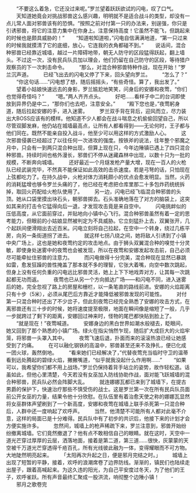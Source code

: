 　　“不要这么着急，它还没过来呢。”罗兰望着跃跃欲试的闪电，叹了口气。
　　天知道她竟会对挑战邪兽这么感兴趣，明明就不是适合战斗的类型，却没有一点儿常人面对邪兽该有的恐惧。“按照之前对付第一只的办法来，别逞强，你只是引诱邪兽，将它的注意力集中在你身上。注意保持高度！它虽然不能飞，但跳起来的时候也是颇具威胁的！”
　　“知道啦知道啦，”闪电自信满满地道，“第一只过来的时候我就摸清了它的底细，放心，它连我的衣角都碰不到。”
　　说话间，混合种邪兽已经靠近城墙，越过一片障碍地带，朝无人防守的区段猛得跃起，翻上墙头。不过这一次，没有民兵队员加以理会，他们仍留在自己防守的区段，等待猎户观察员的下一次刺击命令。
　　“那么，对混合种邪兽特种作战，现在开始！”罗兰沉声道。
　　已经飞出去的闪电又停了下来，回头望向罗兰。
　　“怎么了？”
　　“你这句话……”闪电想了想，随后摇摇头，“有些奇怪。算了，我出发了。”
　　望着小姑娘快速远去的身影，罗兰尴尬地笑笑，问身后的安娜和夜莺，“你们也觉得奇怪吗？”
　　“嗯。”两人齐齐点头。
　　好吧……看样子中二的台词即使放到异界仍是中二，“那你们也去吧，注意安全。”
　　“殿下您也是，”夜莺躬身道，随后拉起安娜的手，进入迷雾。
　　罗兰双手背在背后，迎风而立，尽力装出大BOSS应该有的模样。他知道不少人都会在战斗喘息之机偷偷回望自己，所以尽管双脚发麻，他仍站在城墙最高点，让所有人都看得到——无论何时，王子都与他们同在。既然不能亲自投入战斗，他至少可以用这样的方式激励人心。
　　这次邪兽侵袭已经超过了以往任何一次进攻的强度。按铁斧的说法，往年整个邪魔之月中，只会有一到两只混合种出现，但算上现在只，今年边陲镇已遇上了四只混合种邪兽。持续时间也格外漫长，邪兽们不停从迷藏森林中出现，以数十只为一批的规模，不断奔向城墙。
　　还好最近一个月燧发枪产量大增，现在一百人的火枪队已经武装完毕，不然真不能保证如此高效的击杀速度。若是弓弩的话，只怕现在上弦都吃力了。在持久战中，火枪对体力消耗颇小的优点会愈发明显。当然，火药的消耗猛增也够令罗兰头痛的了，他已经在考虑把仓库里那二十多包炸药统统拆掉，取回火药配给火枪队使用了。
　　另一边，闪电已经飞临混合种邪兽的头顶。她从口袋里摸出块石头，朝邪兽掷去。石头准确地落在了对方的脑袋上，这突如其来的打击令它猛得向后一退，才发现攻击竟是来自空中。
　　闪电挑衅似的压低高度，从它面前穿过，并贴地向小镇中心飞行。混合种邪兽虽然有着一定的思考能力，但眼前的小姑娘显然被判定为不具威胁。它立刻猛扑上去，双翼张开，几个起跃间便滑翔出去近百米。闪电立刻将自己拉起，在空中一个转身，绕过几栋平房，向另一条街道拐了进去。
　　就这样七拐八绕之间，她将敌人引诱到了小镇中央广场上，这也是她和夜莺约定的攻击地点。由于狮头双翼混合种的嗅觉十分灵敏，即使身处迷雾中的夜莺也会被发现，所以在夜莺和安娜发起攻击前，自己必须尽可能牵扯住邪兽的注意力。
　　而闪电做得十分完美，混合种现在显然已暴跳如雷，愈发狂躁的兽性掩盖了那本就不多的理智，它张大着嘴，向空中数次跳起，但身上没有任何负重的闪电远比邪兽灵活，她上上下下地戏弄对方，让其每一次跳起都无功而返。
　　夜莺也已从另一个方向抵达广场——和闪电不同，进入迷雾后的她，完全忽视了路上的房屋和栅栏，以一条笔直的路线前进。安娜的火焰距离只有十步（5米），必须从尾巴后方靠近才能降低被邪兽发现的可能性。
　　对付第一只混合种时还出了不少岔子，但此刻夜莺已经完全熟悉了安娜的攻击方式，在离邪兽还有三十步的时候，她将速度提至极限，地面在瞬间像是缩短了一般，几乎一步就跨过了剩下的距离，安娜回过神来时，怪物的尾巴都快贴到脸上了。
　　“就是现在！”夜莺喊道。
　　安娜身边的黑白世界如潮水般褪去，眨眼间，她又回到了那个熟悉的小镇广场。绿火在指尖悄然乍现，随后扩大成巨大的火焰牢笼，将邪兽一头罩入其中。
　　夜莺飞速后退，扑面而来的滚滚热浪已经让她感受到了灼痛。
　　在可以融化钢铁的高温中，邪兽甚至还来不及挣扎，便已化成一团火球，轰然倒地。
　　“看来她们已经解决了，”代替夜莺充当临时守卫的温蒂看到远处腾起的碧绿火焰，撇撇嘴道，“似乎就我没起什么作用啊……”
　　“如果可以，我希望你们都不用上战场，”罗兰仍保持着背手站立的姿势，故作轻松道。话虽如此，但他心里清楚，今天若没有女巫加入防线协助作战，面对能飞跃城墙的混合种邪兽，民兵队必然会阵脚大乱。
　　就连娜娜瓦都已来到了城墙下，在提古男爵的保护下，快速治疗那些不慎受伤的战士。这是罗兰第一次在所有民兵队员面前公开女巫的力量，结果令他十分欣慰。在队伍里有着治愈天使之称的娜娜瓦显然将女巫群体声望刷到了一个新高度，安娜和夜莺在城墙上联手杀死第一只混合种后，人群中还一度响起了欢呼声。
　　当然，他清楚不可能所有人都对此毫不介意，这样的局面已是十分难得。民兵队中有了初步的共识后，他接下来的计划才会方便实施许多。
　　忽然间，城墙上的枪声稀疏下来，罗兰注意到，邪兽开始纷纷撤离城墙。它们竟然撤退了？他有点不敢相信自己的眼睛。就在这时，天空中一道光芒穿过厚厚的云层，洒落地面，接着是第二道，第三道……很快，灰蒙蒙的天空被千万道光芒穿透得千疮百孔，所有光线彼此融为一体，变得耀眼而不可方物。大地陡然明亮起来。
　　「太阳再次升起之日，便是邪月完结之时。」
　　城墙上出现了短暂的平静，接着，欢呼的浪潮席卷了边界防线。渐渐的，镇民们也陆续走出屋子，跟着高喊起来。为这久违的阳光，为自己平安度过冬天，为了他们的王子，欢呼雀跃。所有声音最终汇聚成一股洪流，响彻整个边陲小镇！
　　-
　　邪月之歌卷完